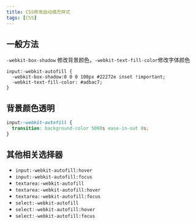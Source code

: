 ```yaml
---
title: CSS修改自动填充样式
tags: [CSS]
---
```


## 一般方法

`-webkit-box-shadow` 修改背景颜色，`-webkit-text-fill-color`修改字体颜色

```
input:-webkit-autofill {  
  -webkit-box-shadow:0 0 0 100px #22272e inset !important;  
  -webkit-text-fill-color: #adbac7;  
}
```

## 背景颜色透明

```css
input:-webkit-autofill {
  transition: background-color 5000s ease-in-out 0s;
}
```

## 其他相关选择器

* `input:-webkit-autofill:hover`
* `input:-webkit-autofill:focus`
* `textarea:-webkit-autofill`
* `textarea:-webkit-autofill:hover`
* `textarea:-webkit-autofill:focus`
* `select:-webkit-autofill`
* `select:-webkit-autofill:hover`
* `select:-webkit-autofill:focus`